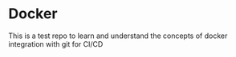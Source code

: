 # Docker
This is a test repo to learn and understand the concepts of docker integration with git for CI/CD
